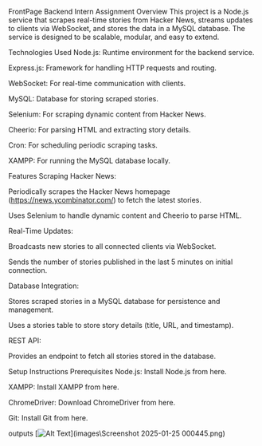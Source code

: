 FrontPage Backend Intern Assignment
Overview
This project is a Node.js service that scrapes real-time stories from Hacker News, streams updates to clients via WebSocket, and stores the data in a MySQL database. The service is designed to be scalable, modular, and easy to extend.

Technologies Used
Node.js: Runtime environment for the backend service.

Express.js: Framework for handling HTTP requests and routing.

WebSocket: For real-time communication with clients.

MySQL: Database for storing scraped stories.

Selenium: For scraping dynamic content from Hacker News.

Cheerio: For parsing HTML and extracting story details.

Cron: For scheduling periodic scraping tasks.

XAMPP: For running the MySQL database locally.

Features
Scraping Hacker News:

Periodically scrapes the Hacker News homepage (https://news.ycombinator.com/) to fetch the latest stories.

Uses Selenium to handle dynamic content and Cheerio to parse HTML.

Real-Time Updates:

Broadcasts new stories to all connected clients via WebSocket.

Sends the number of stories published in the last 5 minutes on initial connection.

Database Integration:

Stores scraped stories in a MySQL database for persistence and management.

Uses a stories table to store story details (title, URL, and timestamp).

REST API:

Provides an endpoint to fetch all stories stored in the database.

Setup Instructions
Prerequisites
Node.js: Install Node.js from here.

XAMPP: Install XAMPP from here.

ChromeDriver: Download ChromeDriver from here.

Git: Install Git from here.

outputs
[![Alt Text](image-url)](images\Screenshot 2025-01-25 000445.png)